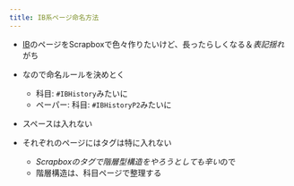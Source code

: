 ```yaml
---
title: IB系ページ命名方法
---
```


* [IB](IB.md)のページをScrapboxで色々作りたいけど、長ったらしくなる＆*表記揺れ*がち

* なので命名ルールを決めとく
  
  * 科目: `#IBHistory`みたいに
  * ペーパー: 科目: `#IBHistoryP2`みたいに
* スペースは入れない

* それぞれのページにはタグは特に入れない
  
  * *Scrapboxのタグで階層型構造をやろうとしても辛い*ので
  * 階層構造は、科目ページで整理する
